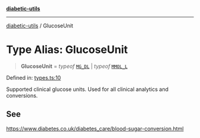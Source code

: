 [**diabetic-utils**](../README.md)

***

[diabetic-utils](../globals.md) / GlucoseUnit

# Type Alias: GlucoseUnit

> **GlucoseUnit** = *typeof* [`MG_DL`](../variables/MG_DL.md) \| *typeof* [`MMOL_L`](../variables/MMOL_L.md)

Defined in: [types.ts:10](https://github.com/marklearst/diabetic-utils/blob/0d03b5cd2e2b5edbf58275075cc81d8df31ac230/src/types.ts#L10)

Supported clinical glucose units.
Used for all clinical analytics and conversions.

## See

https://www.diabetes.co.uk/diabetes_care/blood-sugar-conversion.html
